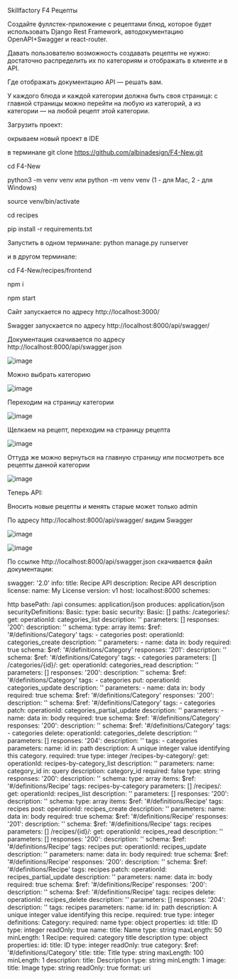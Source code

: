 Skillfactory F4 Рецепты

Создайте фуллстек-приложение с рецептами блюд, которое будет использовать Django Rest Framework, автодокументацию OpenAPI+Swagger и react-router.

Давать пользователю возможность создавать рецепты не нужно: достаточно распределить их по категориям и отображать в клиенте и в API.

Где отображать документацию API — решать вам.

У каждого блюда и каждой категории должна быть своя страница: с главной страницы можно перейти на любую из категорий, а из категории — на любой рецепт этой категории.

Загрузить проект:

окрываем новый проект в IDE

в терминале git clone https://github.com/albinadesign/F4-New.git

cd F4-New

python3 -m venv venv или python -m venv venv (1 - для Mac, 2 - для Windows)

source venv/bin/activate

cd recipes

pip install -r requirements.txt

Запустить в одном терминале: python manage.py runserver

и в другом терминале:

cd F4-New/recipes/frontend

npm i

npm start


Сайт запускается по адресу http://localhost:3000/

Swagger  запускается по адресу http://localhost:8000/api/swagger/

Документация скачивается по адресу http://localhost:8000/api/swagger.json 



![image](https://github.com/albinadesign/F4-New/assets/117900508/23934795-6212-4cc3-9dc9-71aae2d69666)


Можно выбрать категорию 

![image](https://github.com/albinadesign/F4-New/assets/117900508/9130b65f-e48e-4365-ae1f-a7ef9e712ca4)


Переходим на страницу категории 

![image](https://github.com/albinadesign/F4-New/assets/117900508/6f3160ab-746d-4034-afe2-41cbd6792cdb)


Щелкаем на рецепт, переходим на страницу рецепта 

![image](https://github.com/albinadesign/F4-New/assets/117900508/52947969-7585-4d78-91a0-42c8d832654c)


Оттуда же можно вернуться на главную страницу или посмотреть все рецепты данной категории

![image](https://github.com/albinadesign/F4-New/assets/117900508/9f4ebdb3-b98f-4282-9500-9fd2c8f2c3bf)


Теперь API:

Вносить новые рецепты и менять старые может только admin

По адресу http://localhost:8000/api/swagger/ видим Swagger

![image](https://github.com/albinadesign/F4-New/assets/117900508/d060f4c0-b12f-43ee-a382-466dd0849e6d)


![image](https://github.com/albinadesign/F4-New/assets/117900508/8a55e687-9f97-4308-acec-32ae087fe29f)



По ссылке http://localhost:8000/api/swagger.json скачивается файл документации:

swagger: '2.0' info: title: Recipe API description: Recipe API description license: name: My License version: v1 host: localhost:8000 schemes:

http basePath: /api consumes:
application/json produces:
application/json securityDefinitions: Basic: type: basic security:
Basic: [] paths: /categories/: get: operationId: categories_list description: '' parameters: [] responses: '200': description: '' schema: type: array items: $ref: '#/definitions/Category' tags: - categories post: operationId: categories_create description: '' parameters: - name: data in: body required: true schema: $ref: '#/definitions/Category' responses: '201': description: '' schema: $ref: '#/definitions/Category' tags: - categories parameters: [] /categories/{id}/: get: operationId: categories_read description: '' parameters: [] responses: '200': description: '' schema: $ref: '#/definitions/Category' tags: - categories put: operationId: categories_update description: '' parameters: - name: data in: body required: true schema: $ref: '#/definitions/Category' responses: '200': description: '' schema: $ref: '#/definitions/Category' tags: - categories patch: operationId: categories_partial_update description: '' parameters: - name: data in: body required: true schema: $ref: '#/definitions/Category' responses: '200': description: '' schema: $ref: '#/definitions/Category' tags: - categories delete: operationId: categories_delete description: '' parameters: [] responses: '204': description: '' tags: - categories parameters:
name: id in: path description: A unique integer value identifying this category. required: true type: integer /recipes-by-category/: get: operationId: recipes-by-category_list description: '' parameters:
name: category_id in: query description: category_id required: false type: string responses: '200': description: '' schema: type: array items: $ref: '#/definitions/Recipe' tags:
recipes-by-category parameters: [] /recipes/: get: operationId: recipes_list description: '' parameters: [] responses: '200': description: '' schema: type: array items: $ref: '#/definitions/Recipe' tags:
recipes post: operationId: recipes_create description: '' parameters:
name: data in: body required: true schema: $ref: '#/definitions/Recipe' responses: '201': description: '' schema: $ref: '#/definitions/Recipe' tags:
recipes parameters: [] /recipes/{id}/: get: operationId: recipes_read description: '' parameters: [] responses: '200': description: '' schema: $ref: '#/definitions/Recipe' tags:
recipes put: operationId: recipes_update description: '' parameters:
name: data in: body required: true schema: $ref: '#/definitions/Recipe' responses: '200': description: '' schema: $ref: '#/definitions/Recipe' tags:
recipes patch: operationId: recipes_partial_update description: '' parameters:
name: data in: body required: true schema: $ref: '#/definitions/Recipe' responses: '200': description: '' schema: $ref: '#/definitions/Recipe' tags:
recipes delete: operationId: recipes_delete description: '' parameters: [] responses: '204': description: '' tags:
recipes parameters:
name: id in: path description: A unique integer value identifying this recipe. required: true type: integer definitions: Category: required:
name type: object properties: id: title: ID type: integer readOnly: true name: title: Name type: string maxLength: 50 minLength: 1 Recipe: required:
category
title
description type: object properties: id: title: ID type: integer readOnly: true category: $ref: '#/definitions/Category' title: title: Title type: string maxLength: 100 minLength: 1 description: title: Description type: string minLength: 1 image: title: Image type: string readOnly: true format: uri
